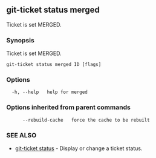 ## git-ticket status merged

Ticket is set MERGED.

### Synopsis

Ticket is set MERGED.

```
git-ticket status merged ID [flags]
```

### Options

```
  -h, --help   help for merged
```

### Options inherited from parent commands

```
      --rebuild-cache   force the cache to be rebuilt
```

### SEE ALSO

* [git-ticket status](git-ticket_status.md)	 - Display or change a ticket status.

